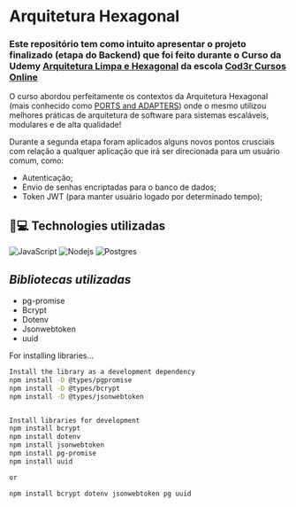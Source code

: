 # Arquitetura Hexagonal

### Este repositório tem como intuito apresentar o projeto finalizado (etapa do Backend) que foi feito durante o Curso da Udemy [Arquitetura Limpa e Hexagonal](https://www.udemy.com/course/arquitetura-limpa-e-hexagonal/) da escola [Cod3r Cursos Online](https://www.cod3r.com.br/) 

O curso abordou perfeitamente os contextos da Arquitetura Hexagonal (mais conhecido como [PORTS and ADAPTERS](https://medium.com/tableless/desvendando-a-arquitetura-hexagonal-52c56f8824c)) onde o mesmo utilizou melhores práticas de arquitetura de software para sistemas escaláveis, modulares e de alta qualidade!

Durante a segunda etapa foram aplicados alguns novos pontos crusciais com relação a qualquer aplicação que irá ser direcionada para um usuário comum, como:
- Autenticação;
- Envio de senhas encriptadas para o banco de dados;
- Token JWT (para manter usuário logado por determinado tempo);

## 🚀💻 Technologies utilizadas

![JavaScript](https://img.shields.io/badge/-JavaScript-black?style=flat-square&logo=javascript) 
![Nodejs](https://img.shields.io/badge/-Nodejs-black?style=flat-square&logo=Node.js) 
![Postgres](https://img.shields.io/badge/postgres-%23316192.svg?style=for-the-badge&logo=postgresql&logoColor=white)

## _Bibliotecas utilizadas_
* pg-promise
* Bcrypt
* Dotenv
* Jsonwebtoken
* uuid

For installing libraries...

```sh
Install the library as a development dependency
npm install -D @types/pgpromise
npm install -D @types/bcrypt
npm install -D @types/jsonwebtoken


Install libraries for development
npm install bcrypt
npm install dotenv
npm install jsonwebtoken
npm install pg-promise
npm install uuid

or

npm install bcrypt dotenv jsonwebtoken pg uuid
```